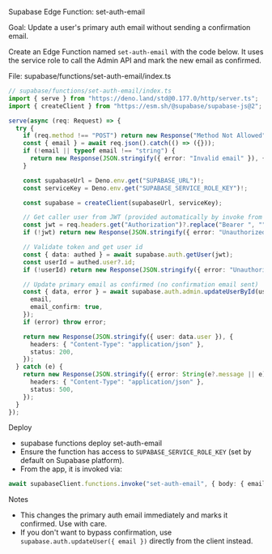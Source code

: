 Supabase Edge Function: set-auth-email

Goal: Update a user's primary auth email without sending a confirmation email.

Create an Edge Function named `set-auth-email` with the code below. It uses the service role to call the Admin API and mark the new email as confirmed.

File: supabase/functions/set-auth-email/index.ts

```ts
// supabase/functions/set-auth-email/index.ts
import { serve } from "https://deno.land/std@0.177.0/http/server.ts";
import { createClient } from "https://esm.sh/@supabase/supabase-js@2";

serve(async (req: Request) => {
  try {
    if (req.method !== "POST") return new Response("Method Not Allowed", { status: 405 });
    const { email } = await req.json().catch(() => ({}));
    if (!email || typeof email !== "string") {
      return new Response(JSON.stringify({ error: "Invalid email" }), { status: 400 });
    }

    const supabaseUrl = Deno.env.get("SUPABASE_URL")!;
    const serviceKey = Deno.env.get("SUPABASE_SERVICE_ROLE_KEY")!;

    const supabase = createClient(supabaseUrl, serviceKey);

    // Get caller user from JWT (provided automatically by invoke from client)
    const jwt = req.headers.get("Authorization")?.replace("Bearer ", "");
    if (!jwt) return new Response(JSON.stringify({ error: "Unauthorized" }), { status: 401 });

    // Validate token and get user id
    const { data: authed } = await supabase.auth.getUser(jwt);
    const userId = authed.user?.id;
    if (!userId) return new Response(JSON.stringify({ error: "Unauthorized" }), { status: 401 });

    // Update primary email as confirmed (no confirmation email sent)
    const { data, error } = await supabase.auth.admin.updateUserById(userId, {
      email,
      email_confirm: true,
    });
    if (error) throw error;

    return new Response(JSON.stringify({ user: data.user }), {
      headers: { "Content-Type": "application/json" },
      status: 200,
    });
  } catch (e) {
    return new Response(JSON.stringify({ error: String(e?.message || e) }), {
      headers: { "Content-Type": "application/json" },
      status: 500,
    });
  }
});
```

Deploy

- supabase functions deploy set-auth-email
- Ensure the function has access to `SUPABASE_SERVICE_ROLE_KEY` (set by default on Supabase platform).
- From the app, it is invoked via:

```ts
await supabaseClient.functions.invoke("set-auth-email", { body: { email } });
```

Notes

- This changes the primary auth email immediately and marks it confirmed. Use with care.
- If you don't want to bypass confirmation, use `supabase.auth.updateUser({ email })` directly from the client instead.

